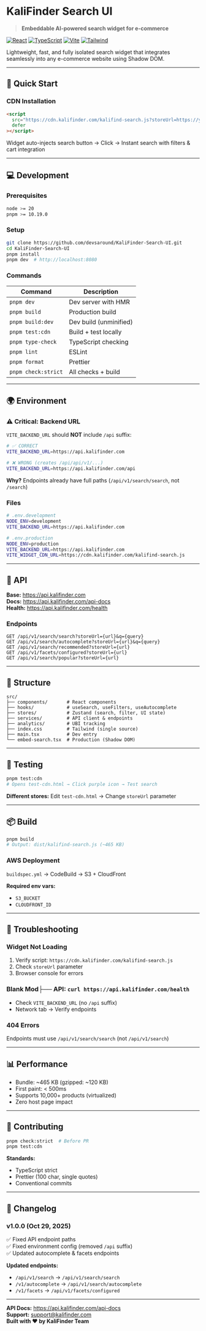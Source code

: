 # KaliFinder Search UI

> **Embeddable AI-powered search widget for e-commerce**

[![React](https://img.shields.io/badge/react-19.2-blue)]() [![TypeScript](https://img.shields.io/badge/typescript-5.9-blue)]() [![Vite](https://img.shields.io/badge/vite-7.1-646CFF)]() [![Tailwind](https://img.shields.io/badge/tailwind-4.0-38B2AC)]()

Lightweight, fast, and fully isolated search widget that integrates seamlessly into any e-commerce website using Shadow DOM.

---

## 🚀 Quick Start

### CDN Installation

```html
<script
  src="https://cdn.kalifinder.com/kalifind-search.js?storeUrl=https://your-store.com"
  defer
></script>
```

Widget auto-injects search button → Click → Instant search with filters & cart integration

---

## 💻 Development

### Prerequisites

```bash
node >= 20
pnpm >= 10.19.0
```

### Setup

```bash
git clone https://github.com/devsaround/KaliFinder-Search-UI.git
cd KaliFinder-Search-UI
pnpm install
pnpm dev  # http://localhost:8080
```

### Commands

| Command             | Description            |
| ------------------- | ---------------------- |
| `pnpm dev`          | Dev server with HMR    |
| `pnpm build`        | Production build       |
| `pnpm build:dev`    | Dev build (unminified) |
| `pnpm test:cdn`     | Build + test locally   |
| `pnpm type-check`   | TypeScript checking    |
| `pnpm lint`         | ESLint                 |
| `pnpm format`       | Prettier               |
| `pnpm check:strict` | All checks + build     |

---

## 🌍 Environment

### ⚠️ Critical: Backend URL

`VITE_BACKEND_URL` should **NOT** include `/api` suffix:

```bash
# ✅ CORRECT
VITE_BACKEND_URL=https://api.kalifinder.com

# ❌ WRONG (creates /api/api/v1/...)
VITE_BACKEND_URL=https://api.kalifinder.com/api
```

**Why?** Endpoints already have full paths (`/api/v1/search/search`, not `/search`)

### Files

```bash
# .env.development
NODE_ENV=development
VITE_BACKEND_URL=https://api.kalifinder.com

# .env.production
NODE_ENV=production
VITE_BACKEND_URL=https://api.kalifinder.com
VITE_WIDGET_CDN_URL=https://cdn.kalifinder.com/kalifind-search.js
```

---

## 🔌 API

**Base:** https://api.kalifinder.com  
**Docs:** https://api.kalifinder.com/api-docs  
**Health:** https://api.kalifinder.com/health

### Endpoints

```
GET /api/v1/search/search?storeUrl={url}&q={query}
GET /api/v1/search/autocomplete?storeUrl={url}&q={query}
GET /api/v1/search/recommended?storeUrl={url}
GET /api/v1/facets/configured?storeUrl={url}
GET /api/v1/search/popular?storeUrl={url}
```

---

## 📂 Structure

```
src/
├── components/       # React components
├── hooks/            # useSearch, useFilters, useAutocomplete
├── stores/           # Zustand (search, filter, UI state)
├── services/         # API client & endpoints
├── analytics/        # UBI tracking
├── index.css         # Tailwind (single source)
├── main.tsx          # Dev entry
└── embed-search.tsx  # Production (Shadow DOM)
```

---

## 🧪 Testing

```bash
pnpm test:cdn
# Opens test-cdn.html → Click purple icon → Test search
```

**Different stores:** Edit `test-cdn.html` → Change `storeUrl` parameter

---

## 📦 Build

```bash
pnpm build
# Output: dist/kalifind-search.js (~465 KB)
```

### AWS Deployment

`buildspec.yml` → CodeBuild → S3 + CloudFront

**Required env vars:**

- `S3_BUCKET`
- `CLOUDFRONT_ID`

---

## 🚨 Troubleshooting

### Widget Not Loading

1. Verify script: `https://cdn.kalifinder.com/kalifind-search.js`
2. Check `storeUrl` parameter
3. Browser console for errors

### Blank Mod├── API: `curl https://api.kalifinder.com/health`

- Check `VITE_BACKEND_URL` (no `/api` suffix)
- Network tab → Verify endpoints

### 404 Errors

Endpoints must use `/api/v1/search/search` (not `/api/v1/search`)

---

## 📊 Performance

- Bundle: ~465 KB (gzipped: ~120 KB)
- First paint: < 500ms
- Supports 10,000+ products (virtualized)
- Zero host page impact

---

## 🤝 Contributing

```bash
pnpm check:strict  # Before PR
pnpm test:cdn
```

**Standards:**

- TypeScript strict
- Prettier (100 char, single quotes)
- Conventional commits

---

## 📝 Changelog

### v1.0.0 (Oct 29, 2025)

✅ Fixed API endpoint paths  
✅ Fixed environment config (removed `/api` suffix)  
✅ Updated autocomplete & facets endpoints

**Updated endpoints:**

- `/api/v1/search` → `/api/v1/search/search`
- `/v1/autocomplete` → `/api/v1/search/autocomplete`
- `/v1/facets` → `/api/v1/facets/configured`

---

**API Docs:** https://api.kalifinder.com/api-docs  
**Support:** support@kalifinder.com  
**Built with ❤️ by KaliFinder Team**

